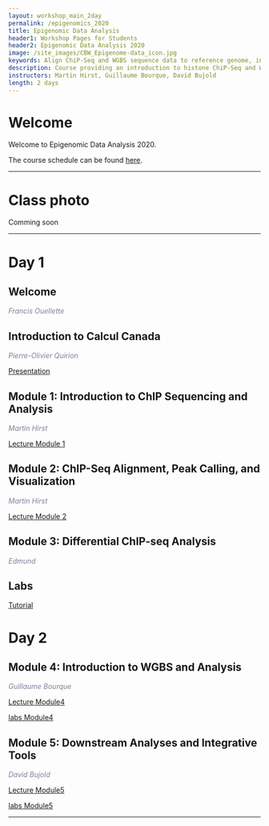 ```yaml
---
layout: workshop_main_2day
permalink: /epigenomics_2020
title: Epigenomic Data Analysis
header1: Workshop Pages for Students
header2: Epigenomic Data Analysis 2020
image: /site_images/CBW_Epigenome-data_icon.jpg
keywords: Align ChiP-Seq and WGBS sequence data to reference genome, integrative tools for epigenomic data sets
description: Course providing an introduction to histone ChiP-Seq and WGBS data analysis followed by integrated tutorials demonstrating the use of open source ChiP-Seq and WGBS analysis packages. 
instructors: Martin Hirst, Guillaume Bourque, David Bujold
length: 2 days
---
```


# Welcome <a id="welcome"></a>

Welcome to Epigenomic Data Analysis 2020.  

The course schedule can be found [here](https://bioinformaticsdotca.github.io/Epigenomics_2020_schedule).


***

# Class photo

Comming soon

***

# Day 1 <a id="day1"></a>

##  Welcome <a id="welcome"></a>

  *<font color="#827e9c">Francis Ouellette </font>* 
  
##  Introduction to Calcul Canada <a id="welcome"></a>

  *<font color="#827e9c">Pierre-Olivier Quirion</font>* 

   [Presentation]( https://tinyurl.com/cbwcq0709)

##  Module 1: Introduction to ChIP Sequencing and Analysis <a id="module_1"></a>

  *<font color="#827e9c">Martin Hirst</font>*
  
  [Lecture Module 1](https://drive.google.com/file/d/1LjxVNx0hku13W9CbvJctG-_oVrRbWcZo/view?usp=sharing)  
    
  
##  Module 2: ChIP-Seq Alignment, Peak Calling, and Visualization <a id="module_2"></a>

  *<font color="#827e9c">Martin Hirst</font>*
  
  [Lecture Module 2](https://drive.google.com/file/d/1yxaGUEh4up81AJITpJ8e6mRrSJlAw4Uc/view?usp=sharing)   
  
##  Module 3: Differential ChIP-seq Analysis <a id="module_3"></a> 

*<font color="#827e9c"> Edmund </font>*
 

## Labs

[Tutorial](https://drive.google.com/file/d/18-LEfA8TAbitdZUs8vIXkQ5Fd_UASqmg/view?usp=sharing)  


# Day 2 <a id="day2"></a>

##  Module 4: Introduction to WGBS and Analysis <a id="module_3"></a>

  *<font color="#827e9c">Guillaume Bourque</font>*
  
[Lecture Module4](https://drive.google.com/file/d/1GPQ_fzp5uxC85LPr1oLyYazLu9FFzKs6/view?usp=sharing)
 
[labs Module4](https://drive.google.com/file/d/1N5S1bNdHkDcUXZLoclLSZIEkdIY2PsiV/view?usp=sharing)
 


##  Module 5: Downstream Analyses and Integrative Tools <a id="module_4"></a>

  *<font color="#827e9c">David Bujold</font>*
  
[Lecture Module5](https://drive.google.com/file/d/155C6swJH858JkmY4ILlC8hOkAKAAv6fe/view?usp=sharing)

[labs Module5](https://bioinformaticsdotca.github.io//epi2020_module5_lab)

***

